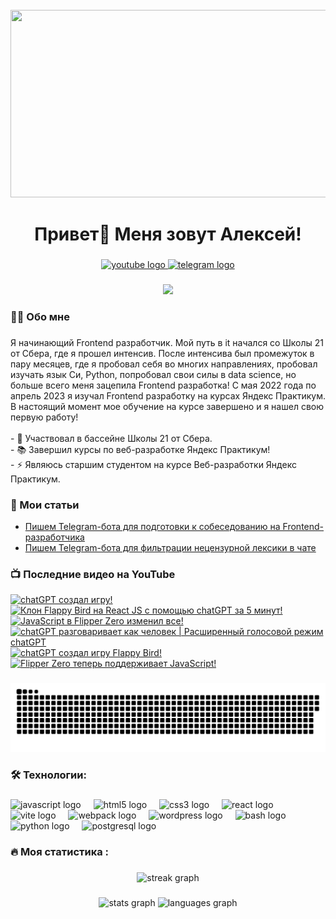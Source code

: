 <br clear="both">

<div align="center">
  <img height="300" width="600" src="https://user-images.githubusercontent.com/74038190/225813708-98b745f2-7d22-48cf-9150-083f1b00d6c9.gif"  />
</div>

###

<h1 align="center">Привет👋 Меня зовут Алексей!</h1>

###

<div align="center">
  <a href="https://www.youtube.com/@tehno.maniak" target="_blank">
    <img src="https://img.shields.io/static/v1?message=Youtube&logo=youtube&label=&color=FF0000&logoColor=white&labelColor=&style=for-the-badge" height="25" alt="youtube logo"  />
  </a>
  <a href="https://t.me/tehnomaniak07" target="_blank">
    <img src="https://img.shields.io/static/v1?message=Telegram&logo=telegram&label=&color=2CA5E0&logoColor=white&labelColor=&style=for-the-badge" height="25" alt="telegram logo"  />
  </a>
</div>

###

<div align="center">
  <img src="https://visitor-badge.laobi.icu/badge?page_id=filimonovalexey.filimonovalexey&"  />
</div>

###

<h3 align="left">👩‍💻  Обо мне</h3>

###

<p align="left">Я начинающий Frontend разработчик. Мой путь в it начался со Школы 21 от Сбера, где я прошел интенсив. После интенсива был промежуток в пару месяцев, где я пробовал себя во многих направлениях, пробовал изучать язык Си, Python, попробовал свои силы в data science, но больше всего меня зацепила Frontend разработка! С мая 2022 года по апрель 2023 я изучал Frontend разработку на курсах Яндекс Практикум. В настоящий момент мое обучение на курсе завершено и я нашел свою первую работу!<br><br>- 🔭 Участвовал в бассейне Школы 21 от Сбера.<br>- 📚 Завершил курсы по веб-разработке Яндекс Практикум!<br>- ⚡ Являюсь старшим студентом на курсе Веб-разработки Яндекс Практикум.</p>

###
<h3 align="left">📕 Мои статьи</h3>

- [Пишем Telegram-бота для подготовки к собеседованию на Frontend-разработчика](https://proglib.io/p/pishem-telegram-bota-dlya-podgotovki-k-sobesedovaniyu-na-frontend-razrabotchika-2024-05-29)
- [Пишем Telegram-бота для фильтрации нецензурной лексики в чате](https://proglib.io/p/pishem-telegram-bota-dlya-filtracii-necenzurnoy-leksiki-v-chate-2024-07-15)

###

<h3 align="left">📺 Последние видео на YouTube</h3>

<!-- BEGIN YOUTUBE-CARDS -->
[![chatGPT создал игру!](https://ytcards.demolab.com/?id=orgMQ1fVNtc&title=chatGPT+%D1%81%D0%BE%D0%B7%D0%B4%D0%B0%D0%BB+%D0%B8%D0%B3%D1%80%D1%83%21&lang=en&timestamp=1728498120&background_color=%230d1117&title_color=%23ffffff&stats_color=%23dedede&max_title_lines=1&width=250&border_radius=5 "chatGPT создал игру!")](https://www.youtube.com/watch?v=orgMQ1fVNtc)
[![Клон Flappy Bird на React JS с помощью chatGPT за 5 минут!](https://ytcards.demolab.com/?id=0WF6Ynuvi4w&title=%D0%9A%D0%BB%D0%BE%D0%BD+Flappy+Bird+%D0%BD%D0%B0+React+JS+%D1%81+%D0%BF%D0%BE%D0%BC%D0%BE%D1%89%D1%8C%D1%8E+chatGPT+%D0%B7%D0%B0+5+%D0%BC%D0%B8%D0%BD%D1%83%D1%82%21&lang=en&timestamp=1728121706&background_color=%230d1117&title_color=%23ffffff&stats_color=%23dedede&max_title_lines=1&width=250&border_radius=5 "Клон Flappy Bird на React JS с помощью chatGPT за 5 минут!")](https://www.youtube.com/watch?v=0WF6Ynuvi4w)
[![JavaScript в Flipper Zero изменил все!](https://ytcards.demolab.com/?id=3c2vqIe1nac&title=JavaScript+%D0%B2+Flipper+Zero+%D0%B8%D0%B7%D0%BC%D0%B5%D0%BD%D0%B8%D0%BB+%D0%B2%D1%81%D0%B5%21&lang=en&timestamp=1727453052&background_color=%230d1117&title_color=%23ffffff&stats_color=%23dedede&max_title_lines=1&width=250&border_radius=5 "JavaScript в Flipper Zero изменил все!")](https://www.youtube.com/watch?v=3c2vqIe1nac)
[![chatGPT разговаривает как человек | Расширенный голосовой режим chatGPT](https://ytcards.demolab.com/?id=GMXd7IUvZZk&title=chatGPT+%D1%80%D0%B0%D0%B7%D0%B3%D0%BE%D0%B2%D0%B0%D1%80%D0%B8%D0%B2%D0%B0%D0%B5%D1%82+%D0%BA%D0%B0%D0%BA+%D1%87%D0%B5%D0%BB%D0%BE%D0%B2%D0%B5%D0%BA+%7C+%D0%A0%D0%B0%D1%81%D1%88%D0%B8%D1%80%D0%B5%D0%BD%D0%BD%D1%8B%D0%B9+%D0%B3%D0%BE%D0%BB%D0%BE%D1%81%D0%BE%D0%B2%D0%BE%D0%B9+%D1%80%D0%B5%D0%B6%D0%B8%D0%BC+chatGPT&lang=en&timestamp=1727280194&background_color=%230d1117&title_color=%23ffffff&stats_color=%23dedede&max_title_lines=1&width=250&border_radius=5 "chatGPT разговаривает как человек | Расширенный голосовой режим chatGPT")](https://www.youtube.com/watch?v=GMXd7IUvZZk)
[![chatGPT создал игру Flappy Bird!](https://ytcards.demolab.com/?id=_-vzyc0ZRB4&title=chatGPT+%D1%81%D0%BE%D0%B7%D0%B4%D0%B0%D0%BB+%D0%B8%D0%B3%D1%80%D1%83+Flappy+Bird%21&lang=en&timestamp=1726912835&background_color=%230d1117&title_color=%23ffffff&stats_color=%23dedede&max_title_lines=1&width=250&border_radius=5 "chatGPT создал игру Flappy Bird!")](https://www.youtube.com/watch?v=_-vzyc0ZRB4)
[![Flipper Zero теперь поддерживает JavaScript!](https://ytcards.demolab.com/?id=YaWa47Uu5-8&title=Flipper+Zero+%D1%82%D0%B5%D0%BF%D0%B5%D1%80%D1%8C+%D0%BF%D0%BE%D0%B4%D0%B4%D0%B5%D1%80%D0%B6%D0%B8%D0%B2%D0%B0%D0%B5%D1%82+JavaScript%21&lang=en&timestamp=1726304585&background_color=%230d1117&title_color=%23ffffff&stats_color=%23dedede&max_title_lines=1&width=250&border_radius=5 "Flipper Zero теперь поддерживает JavaScript!")](https://www.youtube.com/watch?v=YaWa47Uu5-8)
<!-- END YOUTUBE-CARDS -->

###

<p align="center">
 <img width="600" src="assets/github-snake.svg" alt="snake"/>
</p>

###

<h3 align="left">🛠 Технологии:</h3>

###

<div align="left">
  <img src="https://cdn.jsdelivr.net/gh/devicons/devicon/icons/javascript/javascript-original.svg" height="40" alt="javascript logo"  />
  <img width="12" />
  <img src="https://cdn.jsdelivr.net/gh/devicons/devicon/icons/html5/html5-original.svg" height="40" alt="html5 logo"  />
  <img width="12" />
  <img src="https://cdn.jsdelivr.net/gh/devicons/devicon/icons/css3/css3-original.svg" height="40" alt="css3 logo"  />
  <img width="12" />
  <img src="https://cdn.jsdelivr.net/gh/devicons/devicon/icons/react/react-original.svg" height="40" alt="react logo"  />
  <img width="12" />
  <img src="https://skillicons.dev/icons?i=vite" height="40" alt="vite logo"  />
  <img width="12" />
  <img src="https://cdn.simpleicons.org/webpack/8DD6F9" height="40" alt="webpack logo"  />
  <img width="12" />
  <img src="https://skillicons.dev/icons?i=wordpress" height="40" alt="wordpress logo"  />
  <img width="12" />
  <img src="https://cdn.simpleicons.org/gnubash/4EAA25" height="40" alt="bash logo"  />
  <img width="12" />
  <img src="https://skillicons.dev/icons?i=py" height="40" alt="python logo"  />
  <img width="12" />
  <img src="https://skillicons.dev/icons?i=postgres" height="40" alt="postgresql logo"  />
</div>

###

<h3 align="left">🔥   Моя статистика :</h3>

###

<div align="center">
  <img src="https://streak-stats.demolab.com?user=filimonovalexey&locale=en&mode=daily&theme=dark&hide_border=false&border_radius=5&order=3" height="220" alt="streak graph"  />
</div>

###

<div align="center">
  <img src="https://github-readme-stats.vercel.app/api?username=filimonovalexey&hide_title=false&hide_rank=false&show_icons=true&include_all_commits=true&count_private=true&disable_animations=false&theme=dracula&locale=en&hide_border=false&order=1" height="150" alt="stats graph"  />
  <img src="https://github-readme-stats.vercel.app/api/top-langs?username=filimonovalexey&locale=en&hide_title=false&layout=compact&card_width=320&langs_count=5&theme=dracula&hide_border=false&order=2" height="150" alt="languages graph"  />
</div>

###